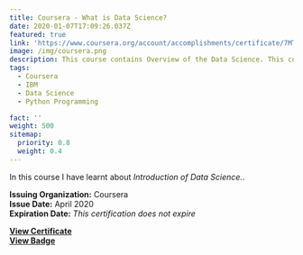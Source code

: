 ```yaml
---
title: Coursera - What is Data Science?
date: 2020-01-07T17:09:26.037Z
featured: true
link: 'https://www.coursera.org/account/accomplishments/certificate/7MT5NS94LTJC'
image: /img/coursera.png
description: This course contains Overview of the Data Science. This course is instructed by <em>IBM</em>. 
tags: 
  - Coursera
  - IBM
  - Data Science
  - Python Programming

fact: ''
weight: 500
sitemap:
  priority: 0.8
  weight: 0.4
---
```


In this course I have learnt about _Introduction of Data Science._.
  
**Issuing Organization:** Coursera  
**Issue Date:** April 2020  
**Expiration Date:** _This certification does not expire_  

**[View Certificate](https://www.coursera.org/account/accomplishments/certificate/7MT5NS94LTJC)**  
**[View Badge](https://www.youracclaim.com/badges/76fa0ecd-a01c-4ad0-854b-14c72b865cce)**
